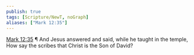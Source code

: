 ```yaml
---
publish: true
tags: [Scripture/NewT, noGraph]
aliases: ["Mark 12:35"]
---
```

[Mark 12:35](https://churchofjesuschrist.org/study/scriptures/nt/mark/12?lang=eng&id=p35#p35) ¶ And Jesus answered and said, while he taught in the temple, How say the scribes that Christ is the Son of David?
